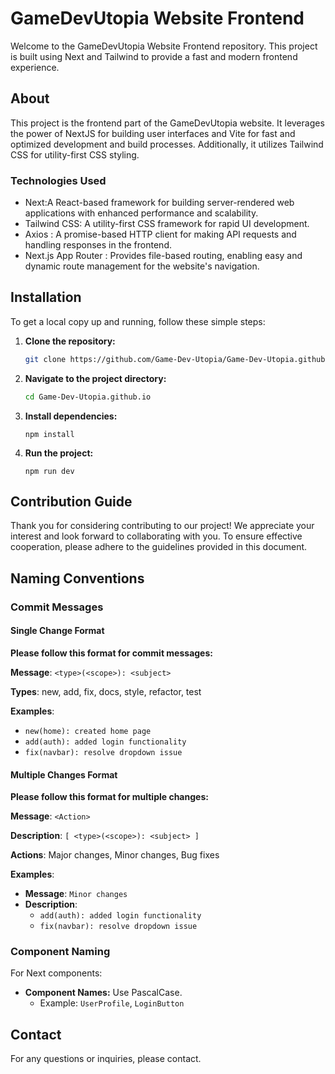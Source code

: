 # GameDevUtopia Website Frontend

Welcome to the GameDevUtopia Website Frontend repository. This project is built using Next and Tailwind to provide a fast and modern frontend experience.


## About
This project is the frontend part of the GameDevUtopia website. It leverages the power of NextJS for building user interfaces and Vite for fast and optimized development and build processes. Additionally, it utilizes Tailwind CSS for utility-first CSS styling.

### Technologies Used
- Next:A React-based framework for building server-rendered web applications with enhanced performance and scalability.
- Tailwind CSS: A utility-first CSS framework for rapid UI development.
- Axios : A promise-based HTTP client for making API requests and handling responses in the frontend.
- Next.js App Router : Provides file-based routing, enabling easy and dynamic route management for the website's navigation.

## Installation

To get a local copy up and running, follow these simple steps:

1. **Clone the repository:**

    ```sh
    git clone https://github.com/Game-Dev-Utopia/Game-Dev-Utopia.github.io
    ```

2. **Navigate to the project directory:**

    ```sh
    cd Game-Dev-Utopia.github.io
    ```

3. **Install dependencies:**

    ```properties
    npm install
    ```

4. **Run the project:**

    ```properties
    npm run dev
    ```

## Contribution Guide

Thank you for considering contributing to our project! We appreciate your interest and look forward to collaborating with you. To ensure effective cooperation, please adhere to the guidelines provided in this document.

## Naming Conventions

### Commit Messages

#### Single Change Format

**Please follow this format for commit messages:**

**Message**: `<type>(<scope>): <subject>`

**Types**: new, add, fix, docs, style, refactor, test

**Examples**:
- `new(home): created home page`
- `add(auth): added login functionality`
- `fix(navbar): resolve dropdown issue`

#### Multiple Changes Format

**Please follow this format for multiple changes:**

**Message**: `<Action>`

**Description**: `[ <type>(<scope>): <subject> ]`

**Actions**: Major changes, Minor changes, Bug fixes

**Examples**:
- **Message**: `Minor changes`
- **Description**: 
  - `add(auth): added login functionality`
  - `fix(navbar): resolve dropdown issue`

### Component Naming

For Next components:
- **Component Names:** Use PascalCase.
  - Example: `UserProfile`, `LoginButton`


## Contact

For any questions or inquiries, please contact.
